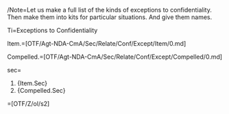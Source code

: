 /Note=Let us make a full list of the kinds of exceptions to confidentiality.  Then make them into kits for particular situations.  And give them names.  

Ti=Exceptions to Confidentiality

Item.=[OTF/Agt-NDA-CmA/Sec/Relate/Conf/Except/Item/0.md]

Compelled.=[OTF/Agt-NDA-CmA/Sec/Relate/Conf/Except/Compelled/0.md]

sec=<ol><li>{Item.Sec}<li>{Compelled.Sec}</ol>

=[OTF/Z/ol/s2]